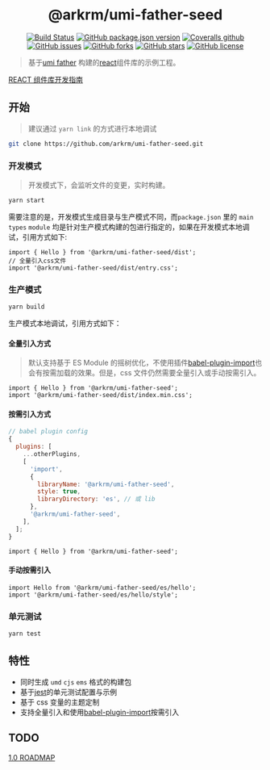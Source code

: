 <h1 align='center'>@arkrm/umi-father-seed</h1>

<div align='center'>

[![Build Status](https://travis-ci.org/arkrm/umi-father-seed.svg?branch=master)](https://travis-ci.org/arkrm/umi-father-seed)
[![GitHub package.json version](https://img.shields.io/github/package-json/v/arkrm/umi-father-seed)](https://github.com/arkrm/umi-father-seed/blob/master/package.json)
[![Coveralls github](https://img.shields.io/coveralls/github/arkrm/umi-father-seed)](https://coveralls.io/github/arkrm/umi-father-seed)
[![GitHub issues](https://img.shields.io/github/issues/arkrm/umi-father-seed)](https://github.com/arkrm/umi-father-seed/issues)
[![GitHub forks](https://img.shields.io/github/forks/arkrm/umi-father-seed)](https://github.com/arkrm/umi-father-seed/network)
[![GitHub stars](https://img.shields.io/github/stars/arkrm/umi-father-seed)](https://github.com/arkrm/umi-father-seed/stargazers)
[![GitHub license](https://img.shields.io/github/license/arkrm/umi-father-seed)](https://github.com/arkrm/umi-father-seed/blob/master/License)

</div>

> 基于[umi father](https://github.com/umijs/father) 构建的[react](https://reactjs.org)组件库的示例工程。

[REACT 组件库开发指南](https://www.yuque.com/vdfor/blog/zb667p)

## 开始

> 建议通过 `yarn link` 的方式进行本地调试

```bash
git clone https://github.com/arkrm/umi-father-seed.git
```

### 开发模式

> 开发模式下，会监听文件的变更，实时构建。

```bash
yarn start
```

需要注意的是，开发模式生成目录与生产模式不同，而`package.json` 里的 `main` `types` `module` 均是针对生产模式构建的包进行指定的，如果在开发模式本地调试，引用方式如下:

```tsx
import { Hello } from '@arkrm/umi-father-seed/dist';
// 全量引入css文件
import '@arkrm/umi-father-seed/dist/entry.css';
```

### 生产模式

```bash
yarn build
```

生产模式本地调试，引用方式如下：

#### 全量引入方式

> 默认支持基于 ES Module 的摇树优化，不使用插件[babel-plugin-import](https://github.com/ant-design/babel-plugin-import)也会有按需加载的效果。但是，css 文件仍然需要全量引入或手动按需引入。

```tsx
import { Hello } from '@arkrm/umi-father-seed';
import '@arkrm/umi-father-seed/dist/index.min.css';
```

#### 按需引入方式

```js
// babel plugin config
{
  plugins: [
    ...otherPlugins,
    [
      'import',
      {
        libraryName: '@arkrm/umi-father-seed',
        style: true,
        libraryDirectory: 'es', // 或 lib
      },
      '@arkrm/umi-father-seed',
    ],
  ];
}
```

```tsx
import { Hello } from '@arkrm/umi-father-seed';
```

#### 手动按需引入

```tsx
import Hello from '@arkrm/umi-father-seed/es/hello';
import '@arkrm/umi-father-seed/es/hello/style';
```

### 单元测试

```bash
yarn test
```

## 特性

- 同时生成 `umd` `cjs` `ems` 格式的构建包
- 基于[jest](https://jestjs.io)的单元测试配置与示例
- 基于 css 变量的主题定制
- 支持全量引入和使用[babel-plugin-import](https://github.com/ant-design/babel-plugin-import)按需引入

## TODO

[1.0 ROADMAP](#1)
